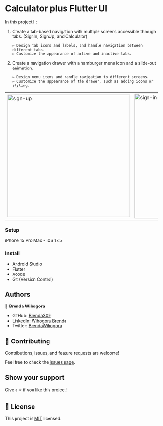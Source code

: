 # Calculator plus Flutter UI 
In this project I :
  1. Create a tab-based navigation with multiple screens accessible through tabs. (SignIn, SignUp, and Calculator)
     
         ▻ Design tab icons and labels, and handle navigation between different tabs.
         ▻ Customize the appearance of active and inactive tabs.
     
  2. Create a navigation drawer with a hamburger menu icon and a slide-out animation.
     
         ▻ Design menu items and handle navigation to different screens.
         ▻ Customize the appearance of the drawer, such as adding icons or styling.

<table>
  <tr>
    <td>
      <img width="403" alt="sign-up" src="https://github.com/Brenda309/flutter_ui_templetes_project/assets/72613775/41f0acbb-576f-40b7-b68c-1c405d06779b">
      </td>
    <td>
    <img width="410" alt="sign-in" src="https://github.com/Brenda309/flutter_ui_templetes_project/assets/72613775/ccea8b6e-1ea9-4070-b065-87c1322b6c6f">
    </td>
    <td>
<img width="410" alt="calcu" src="https://github.com/Brenda309/flutter_ui_templetes_project/assets/72613775/455e0536-1ec2-44d5-9eac-8a1e7506ad4f">
    </td>
      <td>
      <img width="412" alt="drawer" src="https://github.com/Brenda309/flutter_ui_templetes_project/assets/72613775/d9868759-957a-451f-ade0-fa3b0076c4a2"></td>
  </tr>
 

</table>

### Setup
iPhone 15 Pro Max - iOS 17.5
### Install
- Android Studio
- Flutter
- Xcode
- Git (Version Control)

## Authors

👤 **Brenda Wihogora**

- GitHub: [Brenda309](https://github.com/Brenda309)
- LinkedIn: [Wihogora Brenda](https://www.linkedin.com/in/brenda-wihogora/)
- Twitter: [BrendaWihogora](https://x.com/BrendaWihogora)

## 🤝 Contributing

Contributions, issues, and feature requests are welcome!

Feel free to check the [issues page](../../issues/).

## Show your support

Give a ⭐️ if you like this project!

## 📝 License

This project is [MIT](./MIT.md) licensed.
